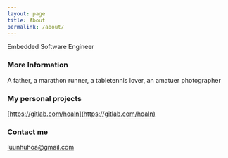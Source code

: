 ```yaml
---
layout: page
title: About
permalink: /about/
---
```


Embedded Software Engineer

### More Information

A father, a marathon runner, a tabletennis lover, an amatuer photographer

### My personal projects

[https://gitlab.com/hoaln](https://gitlab.com/hoaln)

### Contact me

[luunhuhoa@gmail.com](mailto:luunhuhoa@gmail.com)
